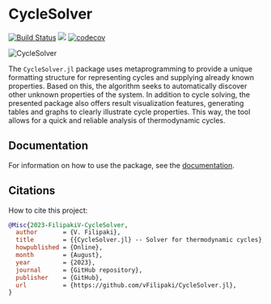 # CycleSolver
[![Build Status](https://github.com/vFilipaki/CycleSolver.jl/actions/workflows/CI.yml/badge.svg?branch=main)](https://github.com/vFilipaki/CycleSolver.jl/actions/workflows/CI.yml?query=branch%3Amaster)
[![](https://img.shields.io/badge/docs-stable-blue.svg)](https://vfilipaki.github.io/CycleSolver.jl/stable/)
[![codecov](https://codecov.io/gh/vFilipaki/CycleSolver.jl/graph/badge.svg?token=XA1IQOY99S)](https://codecov.io/gh/vFilipaki/CycleSolver.jl)

![CycleSolver](https://github.com/vFilipaki/CycleSolver.jl/blob/main/docs/src/assets/logo.png?raw=true)

The `CycleSolver.jl` package uses metaprogramming to provide a unique formatting structure for representing cycles and supplying already known properties. Based on this, the algorithm seeks to automatically discover other unknown properties of the system. In addition to cycle solving, the presented package also offers result visualization features, generating tables and graphs to clearly illustrate cycle properties. This way, the tool allows for a quick and reliable analysis of thermodynamic cycles.

## Documentation

For information on how to use the package, see the [documentation](https://vfilipaki.github.io/CycleSolver.jl/dev/).

## Citations

How to cite this project:

```bibtex
@Misc{2023-FilipakiV-CycleSolver,
  author       = {V. Filipaki},
  title        = {{CycleSolver.jl} -- Solver for thermodynamic cycles},
  howpublished = {Online},
  month        = {August},
  year         = {2023},
  journal      = {GitHub repository},
  publisher    = {GitHub},
  url          = {https://github.com/vFilipaki/CycleSolver.jl},
}
```
